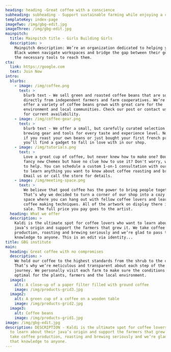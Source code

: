 ```yaml
---
heading: heading -Great coffee with a conscience
subheading: subheading - Support sustainable farming while enjoying a cup
templateKey: index-page
imageTwo: /img/gbg-edit.jpg
imageThree: /img/gbg-edit.jpg
mainpitch:
  title: Mainpitch title - Girls Building Girls
  description: >
    Mainpitch description: We’re an organization dedicated to helping young
    Black women navigate workspaces and bridge the gap between their goals and
    the necessary tools to reach them.
cta:
  link: https://google.com
  text: Join Now
intro:
  blurbs:
    - image: /img/coffee.png
      text: >
        blurb text - We sell green and roasted coffee beans that are sourced
        directly from independent farmers and farm cooperatives. We’re proud to
        offer a variety of coffee beans grown with great care for the
        environment and local communities. Check our post or contact us directly
        for current availability.
    - image: /img/coffee-gear.png
      text: >
        blurb text - We offer a small, but carefully curated selection of
        brewing gear and tools for every taste and experience level. No matter
        if you roast your own beans or just bought your first french press,
        you’ll find a gadget to fall in love with in our shop.
    - image: /img/tutorials.png
      text: >
        Love a great cup of coffee, but never knew how to make one? Bought a
        fancy new Chemex but have no clue how to use it? Don't worry, we’re here
        to help. You can schedule a custom 1-on-1 consultation with our baristas
        to learn anything you want to know about coffee roasting and brewing.
        Email us or call the store for details.
    - image: /img/meeting-space.png
      text: >
        We believe that good coffee has the power to bring people together.
        That’s why we decided to turn a corner of our shop into a cozy meeting
        space where you can hang out with fellow coffee lovers and learn about
        coffee making techniques. All of the artwork on display there is for
        sale. The full price you pay goes to the artist.
  heading: What we offer
  description: >
    Kaldi is the ultimate spot for coffee lovers who want to learn about their
    java’s origin and support the farmers that grew it. We take coffee
    production, roasting and brewing seriously and we’re glad to pass that
    knowledge to anyone. This is an edit via identity...
title: GBG institute
main:
  heading: Great coffee with no compromises
  description: >
    We hold our coffee to the highest standards from the shrub to the cup.
    That’s why we’re meticulous and transparent about each step of the coffee’s
    journey. We personally visit each farm to make sure the conditions are
    optimal for the plants, farmers and the local environment.
  image1:
    alt: A close-up of a paper filter filled with ground coffee
    image: /img/products-grid3.jpg
  image2:
    alt: A green cup of a coffee on a wooden table
    image: /img/products-grid2.jpg
  image3:
    alt: Coffee beans
    image: /img/products-grid1.jpg
image: /img/gbg-edit.jpg
description: DESCRIPTION - Kaldi is the ultimate spot for coffee lovers who want
  to learn about their java’s origin and support the farmers that grew it. We
  take coffee production, roasting and brewing seriously and we’re glad to pass
  that knowledge to anyone.
---
```

